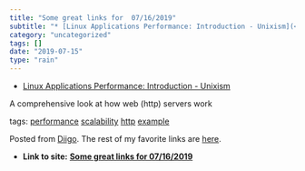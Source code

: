 ```yaml
---
title: "Some great links for  07/16/2019"
subtitle: "* [Linux Applications Performance: Introduction - Unixism](<https://unixism.net/2019/04/linux-applic..."
category: "uncategorized"
tags: []
date: "2019-07-15"
type: "rain"
---
```

* [Linux Applications Performance: Introduction - Unixism](<https://unixism.net/2019/04/linux-applications-performance-introduction/>)

A comprehensive look at how web (http) servers work

tags: [performance](<https://www.diigo.com/user/pitosalas/performance>)
[scalability](<https://www.diigo.com/user/pitosalas/scalability>)
[http](<https://www.diigo.com/user/pitosalas/http>)
[example](<https://www.diigo.com/user/pitosalas/example>)

Posted from [Diigo](<https://www.diigo.com>). The rest of my favorite links
are [here](<https://www.diigo.com/user/pitosalas>).


* **Link to site:** **[Some great links for  07/16/2019](None)**
